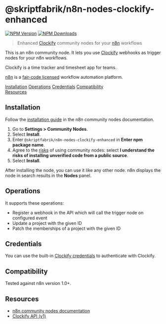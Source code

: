 # @skriptfabrik/n8n-nodes-clockify-enhanced

[![NPM Version](https://img.shields.io/npm/v/@skriptfabrik/n8n-nodes-clockify-enhanced)](https://www.npmjs.com/package/@skriptfabrik/n8n-nodes-clockify-enhanced)
[![NPM Downloads](https://img.shields.io/npm/dt/@skriptfabrik/n8n-nodes-clockify-enhanced)](https://www.npmjs.com/package/@skriptfabrik/n8n-nodes-clockify-enhanced)

> Enhanced [Clockify](https://clockify.me/) community nodes for your [n8n](https://n8n.io/) workflows

This is an n8n community node. It lets you use [Clockify](https://clockify.me/) webhooks as trigger nodes for your n8n workflows.

Clockify is a time tracker and timesheet app for teams.

[n8n](https://n8n.io/) is a [fair-code licensed](https://docs.n8n.io/reference/license/) workflow automation platform.

[Installation](#installation)
[Operations](#operations)
[Credentials](#credentials)
[Compatibility](#compatibility)  
[Resources](#resources)

## Installation

Follow the [installation guide](https://docs.n8n.io/integrations/community-nodes/installation/) in the n8n community
nodes documentation.

1. Go to **Settings > Community Nodes**.
2. Select **Install**.
3. Enter `@skriptfabrik/n8n-nodes-clockify-enhanced` in **Enter npm package name**.
4. Agree to the [risks](https://docs.n8n.io/integrations/community-nodes/risks/) of using community nodes: select
   **I understand the risks of installing unverified code from a public source**.
5. Select **Install**.

After installing the node, you can use it like any other node. n8n displays the node in search results in the **Nodes** panel.

## Operations

It supports these operations:

- Register a webhook in the API which will call the trigger node on configured event
- Update a project with the given ID
- Patch the memberships of a project with the given ID

## Credentials

You can use the built-in [Clockify credentials](https://docs.n8n.io/integrations/builtin/credentials/clockify/) to
authenticate with Clockify.

## Compatibility

Tested against n8n version 1.0+.

## Resources

- [n8n community nodes documentation](https://docs.n8n.io/integrations/community-nodes/)
- [Clockify API (v1)](https://docs.clockify.me/)
